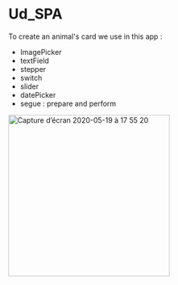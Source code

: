 # Ud_SPA
 
To create an animal's card we use in this app :

- ImagePicker
- textField
- stepper
- switch
- slider
- datePicker
- segue : prepare and perform

<img width="320" alt="Capture d’écran 2020-05-19 à 17 55 20" src="https://user-images.githubusercontent.com/39524369/82350122-3bf56380-99fb-11ea-8c7d-90681b1cef13.png">
